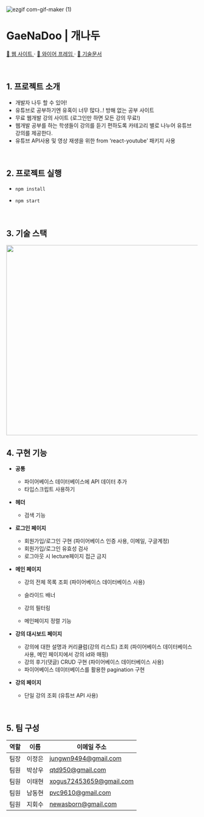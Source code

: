 ![ezgif com-gif-maker (1)](https://user-images.githubusercontent.com/99702761/215339490-0a4b255c-cac3-4384-aa21-f4d842442db1.gif)
# GaeNaDoo | 개나두

<p ><a href='https://gnd-project.vercel.app/'>🔗 웹 사이트 </a> · <a href='https://www.figma.com/file/fC3JHJ1fwaoNHlQmM2VU73/ProjectB4?node-id=0%3A1'>🔗 와이어 프레임 </a> · <a href='https://slash-quiver-80f.notion.site/e47d9765fa854a98add99c778a6f2df1'>🔗 기술문서 </a> </p>
<br/>


## 1. 프로젝트 소개

- 개발자 나두 할 수 있어!
- 유튜브로 공부하기엔 유혹이 너무 많다..! 방해 없는 공부 사이트
- 무료 웹개발 강의 사이트 (로그인만 하면 모든 강의 무료!)
- 웹개발 공부를 하는 학생들이 강의를 듣기 편하도록 카테고리 별로 나누어 유튜브 강의를 제공한다.
- 유튜브 API사용 및 영상 재생을 위한 <YouTube> from ‘react-youtube’ 패키지 사용


<br/>


## 2. 프로젝트 실행

- ```sh
  npm install
  ```
- ```sh
  npm start
  ```


<br/>


## 3. 기술 스택
 
<img src="https://user-images.githubusercontent.com/88365786/215708897-dff91322-186c-4c7c-9582-080357d1e760.png"  width="800" height="500"/>


<br/>


## 4. 구현 기능



- **공통**
  - 파이어베이스 데이터베이스에 API 데이터 추가
  - 타입스크립트 사용하기
- **헤더**
  - 검색 기능
- **로그인 페이지**
  - 회원가입/로그인 구현 (파이어베이스 인증 사용, 이메일, 구글계정)
  - 회원가입/로그인 유효성 검사
  - 로그아웃 시 lecture페이지 접근 금지
- **메인 페이지**

  - 강의 전체 목록 조회
    (파이어베이스 데이터베이스 사용)
  - 슬라이드 배너
  - 강의 필터링

  - 메인페이지 정렬 기능

- **강의 대시보드 페이지**
  - 강의에 대한 설명과 커리큘럼(강의 리스트) 조회
    (파이어베이스 데이터베이스 사용, 메인 페이지에서 강의 id와 매핑)
  - 강의 후기(댓글) CRUD 구현
    (파이어베이스 데이터베이스 사용)
  - 파이어베이스 데이터베이스를 활용한 pagination 구현
- **강의 페이지**
  - 단일 강의 조회
    (유튜브 API 사용)

<br/>


## 5. 팀 구성

| 역할 | 이름 | 이메일 주소 |
| --- | --- | --- |
| 팀장 | 이정은 | jungwn9494@gmail.com |
| 팀원 | 박상우 | qtd950@gmail.com |
| 팀원 | 이태현 | xogus72453659@gmail.com |
| 팀원 | 남동현 | pvc9610@gmail.com |
| 팀원 | 지회수 | newasborn@gmail.com |


